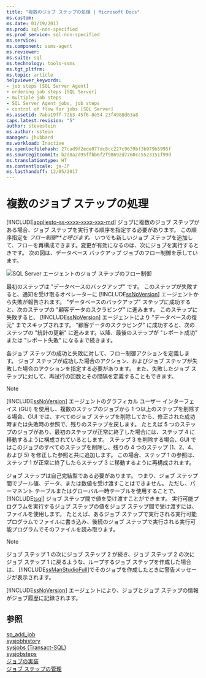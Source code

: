 ```yaml
---
title: "複数のジョブ ステップの処理 | Microsoft Docs"
ms.custom: 
ms.date: 01/19/2017
ms.prod: sql-non-specified
ms.prod_service: sql-non-specified
ms.service: 
ms.component: ssms-agent
ms.reviewer: 
ms.suite: sql
ms.technology: tools-ssms
ms.tgt_pltfrm: 
ms.topic: article
helpviewer_keywords:
- job steps [SQL Server Agent]
- ordering job steps [SQL Server]
- multiple job steps
- SQL Server Agent jobs, job steps
- control of flow for jobs [SQL Server]
ms.assetid: 7aba19ff-72b3-45f6-8e54-23f4988d63a8
caps.latest.revision: "5"
author: stevestein
ms.author: sstein
manager: jhubbard
ms.workload: Inactive
ms.openlocfilehash: 27cad9f2ede077dc8cc227c9639bf3b979b5995f
ms.sourcegitcommit: b2d8a2d95ffbb6f2f98692d7760cc5523151f99d
ms.translationtype: HT
ms.contentlocale: ja-JP
ms.lasthandoff: 12/05/2017
---
```

# <a name="handle-multiple-job-steps"></a>複数のジョブ ステップの処理
[!INCLUDE[appliesto-ss-xxxx-xxxx-xxx-md](../../includes/appliesto-ss-xxxx-xxxx-xxx-md.md)] ジョブに複数のジョブ ステップがある場合、ジョブ ステップを実行する順序を指定する必要があります。 この順序指定を *フロー制御**と呼びます。* いつでも新しいジョブ ステップを追加して、フローを再構成できます。変更が有効になるのは、次にジョブを実行するときです。 次の図は、データベース バックアップ ジョブのフロー制御を示しています。  
  
![SQL Server エージェントのジョブ ステップのフロー制御](../../ssms/agent/media/dbflow01.gif "SQL Server エージェントのジョブ ステップのフロー制御")  
  
最初のステップは "データベースのバックアップ" です。 このステップが失敗すると、通知を受け取るオペレーターに [!INCLUDE[ssNoVersion](../../includes/ssnoversion_md.md)] エージェントから失敗が報告されます。 "データベースのバックアップ" ステップに成功すると、次のステップの "顧客データのスクラビング" に進みます。 このステップに失敗すると、 [!INCLUDE[ssNoVersion](../../includes/ssnoversion_md.md)] エージェントにより "データベースの復元" までスキップされます。 "顧客データのスクラビング" に成功すると、次のステップの "統計の更新" に進みます。以降、最後のステップが "レポート成功" または "レポート失敗" になるまで続きます。  
  
各ジョブ ステップの成功と失敗に対して、フロー制御アクションを定義します。 ジョブ ステップが成功した場合のアクション、およびジョブ ステップが失敗した場合のアクションを指定する必要があります。 また、失敗したジョブ ステップに対して、再試行の回数とその間隔を定義することもできます。  
  
> [!NOTE]  
> [!INCLUDE[ssNoVersion](../../includes/ssnoversion_md.md)] エージェントのグラフィカル ユーザー インターフェイス (GUI) を使用し、複数のステップのジョブから 1 つ以上のステップを削除する場合、GUI では、すべてのジョブ ステップを削除してから、修正された成功時または失敗時の参照で、残りのステップを戻します。 たとえば 5 つのステップのジョブがあり、最初のステップが正常に終了した場合には、ステップ 4 に移動するように構成されているとします。 ステップ 3 を削除する場合、GUI ではこのジョブのすべてのステップを削除し、残りの 4 つのステップ (1、2、4、および 5) を修正した参照と共に追加します。 この場合、ステップ 1 の参照は、ステップ 1 が正常に終了したらステップ 3 に移動するように再構成されます。  
  
ジョブ ステップは自己完結型である必要があります。 つまり、ジョブ ステップ間でブール値、データ、または数値を受け渡すことはできません。 ただし、パーマネント テーブルまたはグローバル一時テーブルを使用することで、 [!INCLUDE[tsql](../../includes/tsql_md.md)] ジョブ ステップ間で値を受け渡すことができます。 実行可能プログラムを実行するジョブ ステップの値をジョブ ステップ間で受け渡すには、ファイルを使用します。 たとえば、あるジョブ ステップで実行される実行可能プログラムでファイルに書き込み、後続のジョブ ステップで実行される実行可能プログラムでそのファイルを読み取ります。  
  
> [!NOTE]  
> ジョブ ステップ 1 の次にジョブ ステップ 2 が続き、ジョブ ステップ 2 の次にジョブ ステップ 1 に戻るような、ループするジョブ ステップを作成した場合は、 [!INCLUDE[ssManStudioFull](../../includes/ssmanstudiofull_md.md)]でそのジョブを作成したときに警告メッセージが表示されます。  
  
[!INCLUDE[ssNoVersion](../../includes/ssnoversion_md.md)] エージェントにより、ジョブとジョブ ステップの情報がジョブ履歴に記録されます。  
  
## <a name="see-also"></a>参照  
[sp_add_job](http://msdn.microsoft.com/en-us/6ca8fe2c-7b1c-4b59-b4c7-e3b7485df274)  
[sysjobhistory](http://msdn.microsoft.com/en-us/1b1fcdbb-2af2-45e6-bf3f-e8279432ce13)  
[sysjobs (Transact-SQL)](http://msdn.microsoft.com/en-us/e244a6a5-54c2-47a6-8039-dd1852b0ae59)  
[sysjobsteps](http://msdn.microsoft.com/en-us/978b8205-535b-461c-91f3-af9b08eca467)  
[ジョブの実装](../../ssms/agent/implement-jobs.md)  
[ジョブ ステップの管理](../../ssms/agent/manage-job-steps.md)  
  
